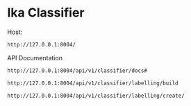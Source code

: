 # Ika Classifier
Host:
```bash
http://127.0.0.1:8004/
```

API Documentation
```bash
http://127.0.0.1:8004/api/v1/classifier/docs#
```

```bash
http://127.0.0.1:8004/api/v1/classifier/labelling/build
```

```bash
http://127.0.0.1:8004/api/v1/classifier/labelling/create/
```